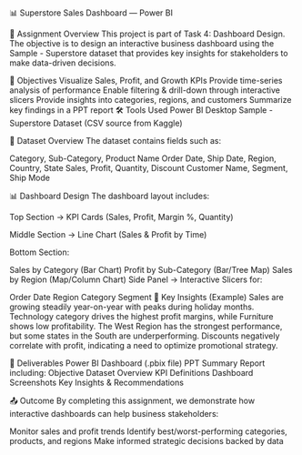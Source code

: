 📊 Superstore Sales Dashboard — Power BI

📝 Assignment Overview
This project is part of Task 4: Dashboard Design.
The objective is to design an interactive business dashboard using the Sample - Superstore dataset that provides key insights for stakeholders to make data-driven decisions.

🎯 Objectives
Visualize Sales, Profit, and Growth KPIs
Provide time-series analysis of performance
Enable filtering & drill-down through interactive slicers
Provide insights into categories, regions, and customers
Summarize key findings in a PPT report
🛠 Tools Used
Power BI Desktop
Sample - Superstore Dataset (CSV source from Kaggle)

📂 Dataset Overview
The dataset contains fields such as:

Category, Sub-Category, Product Name
Order Date, Ship Date, Region, Country, State
Sales, Profit, Quantity, Discount
Customer Name, Segment, Ship Mode


📊 Dashboard Design
The dashboard layout includes:

Top Section → KPI Cards (Sales, Profit, Margin %, Quantity)

Middle Section → Line Chart (Sales & Profit by Time)

Bottom Section:

Sales by Category (Bar Chart)
Profit by Sub-Category (Bar/Tree Map)
Sales by Region (Map/Column Chart)
Side Panel → Interactive Slicers for:

Order Date
Region
Category
Segment
🔑 Key Insights (Example)
Sales are growing steadily year-on-year with peaks during holiday months.
Technology category drives the highest profit margins, while Furniture shows low profitability.
The West Region has the strongest performance, but some states in the South are underperforming.
Discounts negatively correlate with profit, indicating a need to optimize promotional strategy.

📌 Deliverables
Power BI Dashboard (.pbix file)
PPT Summary Report including:
Objective
Dataset Overview
KPI Definitions
Dashboard Screenshots
Key Insights & Recommendations

📤 Outcome
By completing this assignment, we demonstrate how interactive dashboards can help business stakeholders:

Monitor sales and profit trends
Identify best/worst-performing categories, products, and regions
Make informed strategic decisions backed by data
